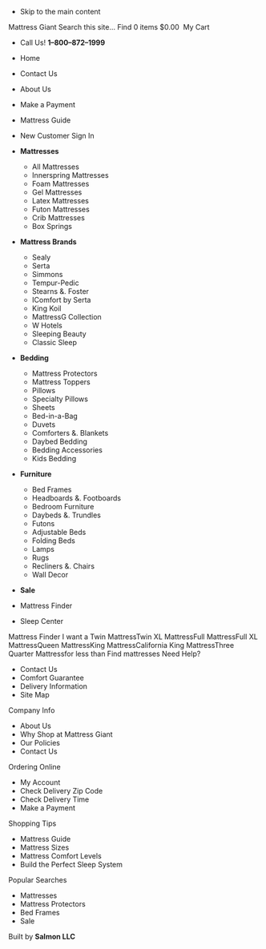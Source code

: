 *   Skip to the main content

Mattress Giant Search this site... Find 0 items $0.00  My Cart

*   Call Us! **1–800–872–1999**

*   Home
*   Contact Us
*   About Us
*   Make a Payment
*   Mattress Guide
*   New Customer Sign In

*   **Mattresses**
    *   All Mattresses
    *   Innerspring Mattresses
    *   Foam Mattresses
    *   Gel Mattresses
    *   Latex Mattresses
    *   Futon Mattresses
    *   Crib Mattresses
    *   Box Springs
*   **Mattress Brands**
    *   Sealy
    *   Serta
    *   Simmons
    *   Tempur-Pedic
    *   Stearns &. Foster
    *   IComfort by Serta
    *   King Koil
    *   MattressG Collection
    *   W Hotels
    *   Sleeping Beauty
    *   Classic Sleep
*   **Bedding**
    *   Mattress Protectors
    *   Mattress Toppers
    *   Pillows
    *   Specialty Pillows
    *   Sheets
    *   Bed-in-a-Bag
    *   Duvets
    *   Comforters &. Blankets
    *   Daybed Bedding
    *   Bedding Accessories
    *   Kids Bedding
*   **Furniture**
    *   Bed Frames
    *   Headboards &. Footboards
    *   Bedroom Furniture
    *   Daybeds &. Trundles
    *   Futons
    *   Adjustable Beds
    *   Folding Beds
    *   Lamps
    *   Rugs
    *   Recliners &. Chairs
    *   Wall Decor
*   **Sale**
*   Mattress Finder
*   Sleep Center

Mattress Finder I want a Twin MattressTwin XL MattressFull MattressFull XL MattressQueen MattressKing MattressCalifornia King MattressThree Quarter Mattressfor less than Find mattresses Need Help?

*   Contact Us
*   Comfort Guarantee
*   Delivery Information
*   Site Map

Company Info

*   About Us
*   Why Shop at Mattress Giant
*   Our Policies
*   Contact Us

Ordering Online

*   My Account
*   Check Delivery Zip Code
*   Check Delivery Time
*   Make a Payment

Shopping Tips

*   Mattress Guide
*   Mattress Sizes
*   Mattress Comfort Levels
*   Build the Perfect Sleep System

Popular Searches

*   Mattresses
*   Mattress Protectors
*   Bed Frames
*   Sale

Built by **Salmon LLC**